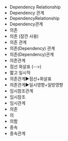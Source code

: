 ﻿- Dependency Relationship
- Dependency 관계
- DependencyRelationship
- Dependency관계
- 의존
- 의존 (잠깐 사용)
- 의존 관계
- 의존(Dependency) 관계
- 의존(Dependency)관계
- 의존관계
- 점선 화살표 (-->)
- 짧고 일시적
- 의존관계▶️점선+화살표
- 의존관계▶️일시영향+일방영향
- 임시참조관계
- 임시참조
- 임시관계
- 의존
- 의
- 의함
- 종속
- 종속관계
